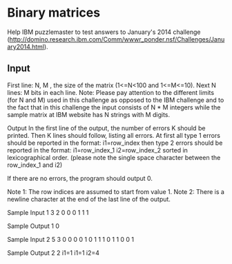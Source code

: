 # Binary matrices

Help IBM puzzlemaster to test answers to January's 2014 challenge (http://domino.research.ibm.com/Comm/wwwr_ponder.nsf/Challenges/January2014.html).

## Input
First line: N, M , the size of the matrix (1<=N<100 and 1<=M<=10). 
Next N lines: M bits in each line. 
Note: Please pay attention to the different limits (for N and M) used in this challenge as opposed to the IBM challenge and to the fact that in this challenge the input consists of N * M integers while the sample matrix at IBM website has N strings with M digits.

Output
In the first line of the output, the number of errors K should be printed. 
Then K lines should follow, listing all errors. 
At first all type 1 errors should be reported in the format: 
i1=row_index 
then type 2 errors should be reported in the format: 
i1=row_index_1 i2=row_index_2 
sorted in lexicographical order. 
(please note the single space character between the row_index_1 and i2)

If there are no errors, the program should output 0.

Note 1: The row indices are assumed to start from value 1. 
Note 2: There is a newline character at the end of the last line of the output.

Sample Input 1
3 2 
0 0 
0 1 
1 1

Sample Output 1
0

Sample Input 2
5 3 
0 0 0 
0 1 0 
1 1 1 
0 1 1 
0 0 1

Sample Output 2
2 
i1=1 
i1=1 i2=4